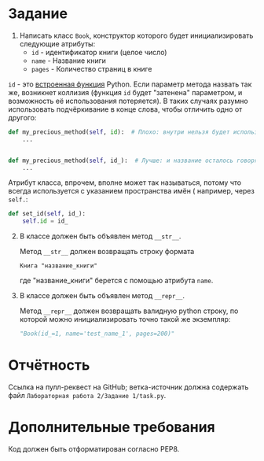 # Задание

1. Написать класс `Book`, конструктор которого будет инициализировать следующие атрибуты:
    - `id` - идентификатор книги (целое число)
    - `name` - Название книги
    - `pages` - Количество страниц в книге

<div class="hint">
<code>id</code> - это <a href="https://docs.python.org/3/library/functions.html#id">встроенная функция</a> Python.
Если параметр метода назвать так же, возникнет коллизия (функция <code>id</code> будет "затенена" параметром, и возможность её использования потеряется).
В таких случаях разумно использовать подчёркивание в конце слова, чтобы отличить одно от другого:

```python
def my_precious_method(self, id):  # Плохо: внутри нельзя будет использовать функцию id
    ...


def my_precious_method(self, id_):  # Лучше: и название осталось говорящим, и с id не смешалось
    ...
```

Атрибут класса, впрочем, вполне может так называться, потому что всегда используется с указанием пространства имён (
например, через <code>self.</code>:

```python
def set_id(self, id_):
    self.id = id_
```

</div>

2. В классе должен быть объявлен метод `__str__`.

   Метод `__str__` должен возвращать строку формата

   `Книга "название_книги"`

   где "название_книги" берется с помощью атрибута `name`.

3. В классе должен быть объявлен метод `__repr__`.

   Метод `__repr__` должен возвращать валидную python строку, по которой можно инициализировать точно такой же
   экземпляр:
    ```python
    "Book(id_=1, name='test_name_1', pages=200)"
    ```

# Отчётность

Ссылка на пулл-реквест на GitHub; ветка-источник должна содержать файл `Лабораторная работа 2/Задание 1/task.py`.

# Дополнительные требования

Код должен быть отформатирован согласно PEP8.

